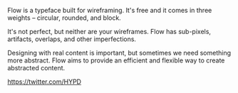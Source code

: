 Flow is a typeface built for wireframing. It's free and it comes in three weights – circular, rounded, and block.

It's not perfect, but neither are your wireframes. Flow has sub-pixels, artifacts, overlaps, and other imperfections.

Designing with real content is important, but sometimes we need something more abstract. Flow aims to provide an efficient and flexible way to create abstracted content.

https://twitter.com/HYPD
